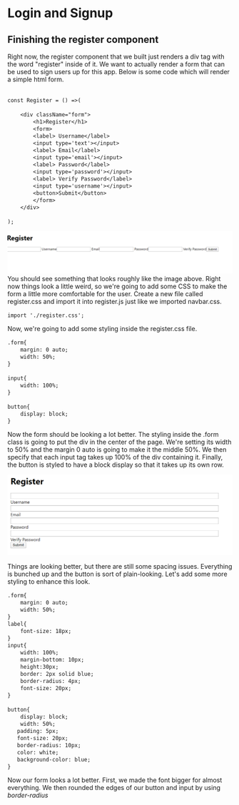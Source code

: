 # Login and Signup

## Finishing the register component

Right now, the register component that we built just renders a div tag with the word "register" inside of it. We want to actually render a form that can be used to sign users up for this app. Below is some code which will render a simple html form.

```

const Register = () =>(

    <div className="form">
        <h1>Register</h1>
        <form>
        <label> Username</label>
        <input type='text'></input>
        <label> Email</label>
        <input type='email'></input>
        <label> Password</label>
        <input type='password'></input>
        <label> Verify Password</label>
        <input type='username'></input>
        <button>Submit</button>
        </form>
    </div>

);

```
![Form without CSS](/assets/img/registersansstyling.png)
You should see something that looks roughly like the image above. Right now things look a little weird, so we're going to add some CSS to make the form a little more comfortable for the user. Create a new file called register.css and import it into register.js just like we imported navbar.css.

```
import './register.css';
```

Now, we're going to add some styling inside the register.css file.

```
.form{
    margin: 0 auto;
    width: 50%;
}

input{
    width: 100%;
}

button{
    display: block;
}

```

Now the form should be looking a lot better. The styling inside the .form class is going to put the div in the center of the page. We're setting its width to 50% and the margin 0 auto is going to make it the middle 50%. We then specify that each input tag takes up 100% of the div containing it. Finally, the button is styled to have a block display so that it takes up its own row. 

![Form with styling](/assets/img/formwithstyling.png)

Things are looking better, but there are still some spacing issues. Everything is bunched up and the button is sort of plain-looking. Let's add some more styling to enhance this look.

```
.form{
    margin: 0 auto;
    width: 50%;
}
label{
    font-size: 18px;
}
input{
    width: 100%;
    margin-bottom: 10px;
    height:30px;
    border: 2px solid blue;
    border-radius: 4px;
    font-size: 20px;
}

button{
    display: block;
    width: 50%;
   padding: 5px;
   font-size: 20px;
   border-radius: 10px;
   color: white;
   background-color: blue;
}

```

Now our form looks a lot better. First, we made the font bigger for almost everything. We then rounded the edges of our button and input by using *border-radius*

